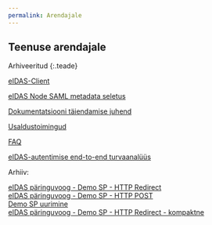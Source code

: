 ```yaml
---
permalink: Arendajale
---
```


## Teenuse arendajale

Arhiveeritud 
{:.teade}

[eIDAS-Client](https://github.com/e-gov/eIDAS-Client)

[eIDAS Node SAML metadata seletus](MetadataSeletus)

[Dokumentatsiooni täiendamise juhend](Dokujuhend)

[Usaldustoimingud](Usaldustoimingud)

[FAQ](FAQ)

[eIDAS-autentimise end-to-end turvaanalüüs](Ahel)

Arhiiv:

[eIDAS päringuvoog - Demo SP - HTTP Redirect](Vookirjeldus-1)<br>
[eIDAS päringuvoog - Demo SP - HTTP POST](Vookirjeldus-2)<br>
[Demo SP uurimine](DemoSP-uurimine)<br>
[eIDAS päringuvoog - Demo SP - HTTP Redirect - kompaktne](Vookirjeldus-1a)

